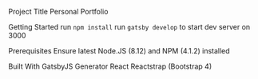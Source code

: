 Project Title
Personal Portfolio

Getting Started
run `npm install` 
run `gatsby develop` to start dev server on 3000

Prerequisites
Ensure latest Node.JS (8.12) and NPM (4.1.2) installed 

Built With
GatsbyJS Generator
React
Reactstrap (Bootstrap 4)
